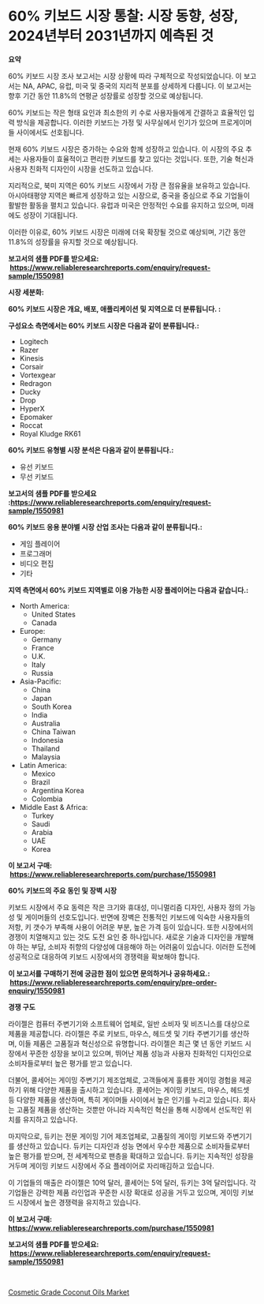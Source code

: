 <p><h1>60% 키보드 시장 통찰: 시장 동향, 성장, 2024년부터 2031년까지 예측된 것</h1></p><p><strong>요약</strong></p>
<p><p>60% 키보드 시장 조사 보고서는 시장 상황에 따라 구체적으로 작성되었습니다. 이 보고서는 NA, APAC, 유럽, 미국 및 중국의 지리적 분포를 상세하게 다룹니다. 이 보고서는 향후 기간 동안 11.8%의 연평균 성장률로 성장할 것으로 예상됩니다.</p><p>60% 키보드는 작은 형태 요인과 최소한의 키 수로 사용자들에게 간결하고 효율적인 입력 방식을 제공합니다. 이러한 키보드는 가정 및 사무실에서 인기가 있으며 프로게이머들 사이에서도 선호됩니다.</p><p>현재 60% 키보드 시장은 증가하는 수요와 함께 성장하고 있습니다. 이 시장의 주요 추세는 사용자들이 효율적이고 편리한 키보드를 찾고 있다는 것입니다. 또한, 기술 혁신과 사용자 친화적 디자인이 시장을 선도하고 있습니다.</p><p>지리적으로, 북미 지역은 60% 키보드 시장에서 가장 큰 점유율을 보유하고 있습니다. 아시아태평양 지역은 빠르게 성장하고 있는 시장으로, 중국을 중심으로 주요 기업들이 활발한 활동을 펼치고 있습니다. 유럽과 미국은 안정적인 수요를 유지하고 있으며, 미래에도 성장이 기대됩니다.</p><p>이러한 이유로, 60% 키보드 시장은 미래에 더욱 확장될 것으로 예상되며, 기간 동안 11.8%의 성장률을 유지할 것으로 예상됩니다.</p></p>
<p><strong>보고서의 샘플 PDF를 받으세요: &nbsp;<a href="https://www.reliableresearchreports.com/enquiry/request-sample/1550981">https://www.reliableresearchreports.com/enquiry/request-sample/1550981</a></strong></p>
<p><strong>시장 세분화:</strong></p>
<p><strong> 60% 키보드 시장은 개요, 배포, 애플리케이션 및 지역으로 더 분류됩니다. :</strong></p>
<p><strong>구성요소 측면에서는 60% 키보드 시장은 다음과 같이 분류됩니다.:</strong></p>
<p><ul><li>Logitech</li><li>Razer</li><li>Kinesis</li><li>Corsair</li><li>Vortexgear</li><li>Redragon</li><li>Ducky</li><li>Drop</li><li>HyperX</li><li>Epomaker</li><li>Roccat</li><li>Royal Kludge RK61</li></ul></p>
<p><strong> 60% 키보드 유형별 시장 분석은 다음과 같이 분류됩니다.:</strong></p>
<p><ul><li>유선 키보드</li><li>무선 키보드</li></ul></p>
<p><strong>보고서의 샘플 PDF를 받으세요 :<a href="https://www.reliableresearchreports.com/enquiry/request-sample/1550981">https://www.reliableresearchreports.com/enquiry/request-sample/1550981</a></strong></p>
<p><strong> 60% 키보드 응용 분야별 시장 산업 조사는 다음과 같이 분류됩니다.:</strong></p>
<p><ul><li>게임 플레이어</li><li>프로그래머</li><li>비디오 편집</li><li>기타</li></ul></p>
<p><strong>지역 측면에서 60% 키보드 지역별로 이용 가능한 시장 플레이어는 다음과 같습니다.:</strong></p>
<p><ul>
    <li>
        North America:
        <ul>
            <li>United States</li>
            <li>Canada</li>
        </ul>
    </li>
    <li>
        Europe:
        <ul>
            <li>Germany</li>
            <li>France</li>
            <li>U.K.</li>
            <li>Italy</li>
            <li>Russia</li>
        </ul>
    </li>
    <li>
        Asia-Pacific:
        <ul>
            <li>China</li>
            <li>Japan</li>
            <li>South Korea</li>
            <li>India</li>
            <li>Australia</li>
            <li>China Taiwan</li>
            <li>Indonesia</li>
            <li>Thailand</li>
            <li>Malaysia</li>
        </ul>
    </li>
    <li>
        Latin America:
        <ul>
            <li>Mexico</li>
            <li>Brazil</li>
            <li>Argentina Korea</li>
            <li>Colombia</li>
        </ul>
    </li>
    <li>
        Middle East & Africa:
        <ul>
            <li>Turkey</li>
            <li>Saudi</li>
            <li>Arabia</li>
            <li>UAE</li>
            <li>Korea</li>
        </ul>
    </li>
    </ul></p>
<p><strong>이 보고서 구매: &nbsp;<a href="https://www.reliableresearchreports.com/purchase/1550981">https://www.reliableresearchreports.com/purchase/1550981</a></strong></p>
<p><strong>60% 키보드의 주요 동인 및 장벽 시장</strong></p>
<p><p>키보드 시장에서 주요 동력은 작은 크기와 휴대성, 미니멀리즘 디자인, 사용자 정의 가능성 및 게이머들의 선호도입니다. 반면에 장벽은 전통적인 키보드에 익숙한 사용자들의 저항, 키 갯수가 부족해 사용이 어려운 부분, 높은 가격 등이 있습니다. 또한 시장에서의 경쟁이 치열해지고 있는 것도 도전 요인 중 하나입니다. 새로운 기술과 디자인을 개발해야 하는 부담, 소비자 취향의 다양성에 대응해야 하는 어려움이 있습니다. 이러한 도전에 성공적으로 대응하여 키보드 시장에서의 경쟁력을 확보해야 합니다.</p></p>
<p><strong>이 보고서를 구매하기 전에 궁금한 점이 있으면 문의하거나 공유하세요.: &nbsp;<a href="https://www.reliableresearchreports.com/enquiry/pre-order-enquiry/1550981">https://www.reliableresearchreports.com/enquiry/pre-order-enquiry/1550981</a></strong></p>
<p><strong>경쟁 구도</strong></p>
<p><p>라이젤은 컴퓨터 주변기기와 소프트웨어 업체로, 일반 소비자 및 비즈니스를 대상으로 제품을 제공합니다. 라이젤은 주로 키보드, 마우스, 헤드셋 및 기타 주변기기를 생산하며, 이들 제품은 고품질과 혁신성으로 유명합니다. 라이젤은 최근 몇 년 동안 키보드 시장에서 꾸준한 성장을 보이고 있으며, 뛰어난 제품 성능과 사용자 친화적인 디자인으로 소비자들로부터 높은 평가를 받고 있습니다.</p><p>더불어, 콜세어는 게이밍 주변기기 제조업체로, 고객들에게 훌륭한 게이밍 경험을 제공하기 위해 다양한 제품을 출시하고 있습니다. 콜세어는 게이밍 키보드, 마우스, 헤드셋 등 다양한 제품을 생산하며, 특히 게이머들 사이에서 높은 인기를 누리고 있습니다. 회사는 고품질 제품을 생산하는 것뿐만 아니라 지속적인 혁신을 통해 시장에서 선도적인 위치를 유지하고 있습니다.</p><p>마지막으로, 듀키는 전문 게이밍 기어 제조업체로, 고품질의 게이밍 키보드와 주변기기를 생산하고 있습니다. 듀키는 디자인과 성능 면에서 우수한 제품으로 소비자들로부터 높은 평가를 받으며, 전 세계적으로 팬층을 확대하고 있습니다. 듀키는 지속적인 성장을 거두며 게이밍 키보드 시장에서 주요 플레이어로 자리매김하고 있습니다.</p><p>이 기업들의 매출은 라이젤은 10억 달러, 콜세어는 5억 달러, 듀키는 3억 달러입니다. 각 기업들은 강력한 제품 라인업과 꾸준한 시장 확대로 성공을 거두고 있으며, 게이밍 키보드 시장에서 높은 경쟁력을 유지하고 있습니다.</p></p>
<p><strong>이 보고서 구매: &nbsp; <a href="https://www.reliableresearchreports.com/purchase/1550981">https://www.reliableresearchreports.com/purchase/1550981</a></strong></p>
<p><strong>보고서의 샘플 PDF를 받으세요: &nbsp;<a href="https://www.reliableresearchreports.com/enquiry/request-sample/1550981">https://www.reliableresearchreports.com/enquiry/request-sample/1550981</a></strong><strong></strong></p>
<p>&nbsp;</p>
<p><p><a href="https://github.com/WillieWoodard/Market-Research-Report-List-4/blob/main/cosmetic-grade-coconut-oils-market.md">Cosmetic Grade Coconut Oils Market</a></p></p>